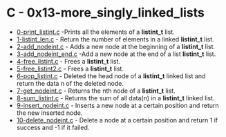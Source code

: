 # C - 0x13-more_singly_linked_lists

- [0-print_listint.c](https://github.com/CharlesMariga/alx-low_level_programming/blob/main/0x13-more_singly_linked_lists/0-print_listint.c) -Prints all the elements of a **listint_t** list.
- [1-listint_len.c](https://github.com/CharlesMariga/alx-low_level_programming/blob/main/0x13-more_singly_linked_lists/1-listint_len.c) - Return the number of elements in a linked **listint_t** list.
- [2-add_nodeint.c](https://github.com/CharlesMariga/alx-low_level_programming/blob/main/0x13-more_singly_linked_lists/2-add_nodeint.c) - Adds a new node at the beginning of a **listint_t** list.
- [3-add_nodeint_end.c](https://github.com/CharlesMariga/alx-low_level_programming/blob/main/0x13-more_singly_linked_lists/3-add_nodeint_end.c) -Add a new node at the end of a list **listint_t** list.
- [4-free_listint.c](https://github.com/CharlesMariga/alx-low_level_programming/blob/main/0x13-more_singly_linked_lists/4-free_listint.c) - Frees a **listint_t** list.
- [5-free_listint2.c](https://github.com/CharlesMariga/alx-low_level_programming/blob/main/0x13-more_singly_linked_lists/5-free_listint2.c) - Frees a **listint_t** list.
- [6-pop_listint.c](https://github.com/CharlesMariga/alx-low_level_programming/blob/main/0x13-more_singly_linked_lists/6-pop_listint.c) - Deleted the head node of a **listint_t** linked list and return the data n of the deleted node.
- [7-get_nodeint.c](https://github.com/CharlesMariga/alx-low_level_programming/blob/main/0x13-more_singly_linked_lists/7-get_nodeint.c) - Returns the nth node of a **listint_t** list.
- [8-sum_listint.c](https://github.com/CharlesMariga/alx-low_level_programming/blob/main/0x13-more_singly_linked_lists/8-sum_listint.c) - Returns the sum of all data(n) in a **listint_t** linked list.
- [9-insert_nodeint.c](https://github.com/CharlesMariga/alx-low_level_programming/blob/main/0x13-more_singly_linked_lists/9-insert_nodeint.c) - Inserts a new node at a certain position and return the new inserted node.
- [10-delete_nodeint.c]() - Delete a node at a certain position and return 1 if success and -1 if it failed.
